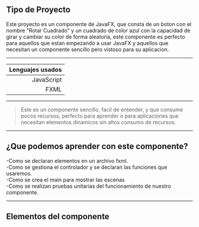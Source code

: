 ## Tipo de Proyecto
Este proyecto es un componente de JavaFX, que consta de un boton con el nombre "Rotar Cuadrado" y un cuadrado de color azul con la capacidad de girar y cambiar su color de forma aleatoria, este componente es perfecto para aquellos que estan empezando a usar JavaFX y aquellos que necesitan un componente sencillo pero vistoso para su aplicacion.

---

| Lenguajes usados |
|-----------------:|
|    JavaScript    |
|       FXML       |

---
>Este es un componente sencillo, facil de entender, y que consume pocos recursos, perfecto para aprender o para aplicaciones que necesitan elementos dinamicos sin altos consumo de recursos.

---
## ¿Que podemos aprender con este componente?
-Como se declaran elementos en un archivo fxml.<br>
-Como se gestiona el controlador y se declaran las funciones que usaremos.<br>
-Como se crea el main para mostrar las escenas<br>
-Como se realizan pruebas unitarias del funcionamiento de nuestro componente.

---
## Elementos del componente